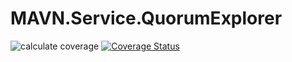 # MAVN.Service.QuorumExplorer

![calculate coverage](https://github.com/OpenMAVN/MAVN.Service.QuorumExplorer/workflows/coverage%20report/badge.svg)
[![Coverage Status](https://coveralls.io/repos/github/OpenMAVN/MAVN.Service.QuorumExplorer/badge.svg?branch=master)](https://coveralls.io/github/OpenMAVN/MAVN.Service.QuorumExplorer?branch=master)
